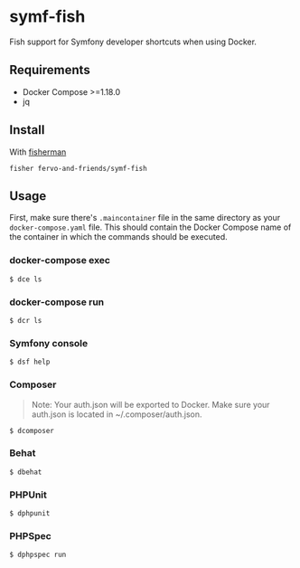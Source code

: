 # symf-fish

Fish support for Symfony developer shortcuts when using Docker.

## Requirements

* Docker Compose >=1.18.0
* jq

## Install

With [fisherman]

```
fisher fervo-and-friends/symf-fish
```

## Usage

First, make sure there's `.maincontainer` file in the same directory as your `docker-compose.yaml` file. This should contain the Docker Compose name of the container in which the commands should be executed.

### docker-compose exec
```fish
$ dce ls
```

### docker-compose run
```fish
$ dcr ls
```

### Symfony console
```fish
$ dsf help
```

### Composer
> Note: Your auth.json will be exported to Docker. Make sure your auth.json is located in ~/.composer/auth.json.
```fish
$ dcomposer
```

### Behat
```fish
$ dbehat
```

### PHPUnit
```fish
$ dphpunit
```

### PHPSpec
```fish
$ dphpspec run
```

[fisherman]: https://github.com/fisherman/fisherman
